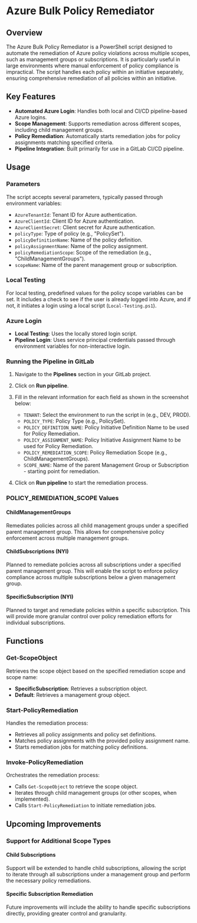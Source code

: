# Azure Bulk Policy Remediator

## Overview

The Azure Bulk Policy Remediator is a PowerShell script designed to automate the remediation of Azure policy violations across multiple scopes, such as management groups or subscriptions. It is particularly useful in large environments where manual enforcement of policy compliance is impractical. The script handles each policy within an initiative separately, ensuring comprehensive remediation of all policies within an initiative.

## Key Features

- **Automated Azure Login**: Handles both local and CI/CD pipeline-based Azure logins.
- **Scope Management**: Supports remediation across different scopes, including child management groups.
- **Policy Remediation**: Automatically starts remediation jobs for policy assignments matching specified criteria.
- **Pipeline Integration**: Built primarily for use in a GitLab CI/CD pipeline.

## Usage

### Parameters

The script accepts several parameters, typically passed through environment variables:

- `AzureTenantId`: Tenant ID for Azure authentication.
- `AzureClientId`: Client ID for Azure authentication.
- `AzureClientSecret`: Client secret for Azure authentication.
- `policyType`: Type of policy (e.g., "PolicySet").
- `policyDefinitionName`: Name of the policy definition.
- `policyAssignmentName`: Name of the policy assignment.
- `policyRemediationScope`: Scope of the remediation (e.g., "ChildManagementGroups").
- `scopeName`: Name of the parent management group or subscription.

### Local Testing

For local testing, predefined values for the policy scope variables can be set. It includes a check to see if the user is already logged into Azure, and if not, it initiates a login using a local script (`Local-Testing.ps1`).

### Azure Login

- **Local Testing**: Uses the locally stored login script.
- **Pipeline Login**: Uses service principal credentials passed through environment variables for non-interactive login.

### Running the Pipeline in GitLab

1. Navigate to the **Pipelines** section in your GitLab project.
2. Click on **Run pipeline**.
3. Fill in the relevant information for each field as shown in the screenshot below:

   - `TENANT`: Select the environment to run the script in (e.g., DEV, PROD).
   - `POLICY_TYPE`: Policy Type (e.g., PolicySet).
   - `POLICY_DEFINITION_NAME`: Policy Initiative Definition Name to be used for Policy Remediation.
   - `POLICY_ASSIGNMENT_NAME`: Policy Initiative Assignment Name to be used for Policy Remediation.
   - `POLICY_REMEDIATION_SCOPE`: Policy Remediation Scope (e.g., ChildManagementGroups).
   - `SCOPE_NAME`: Name of the parent Management Group or Subscription - starting point for remediation.

4. Click on **Run pipeline** to start the remediation process.

### POLICY_REMEDIATION_SCOPE Values

#### ChildManagementGroups

Remediates policies across all child management groups under a specified parent management group. This allows for comprehensive policy enforcement across multiple management groups.

#### ChildSubscriptions (NYI)

Planned to remediate policies across all subscriptions under a specified parent management group. This will enable the script to enforce policy compliance across multiple subscriptions below a given management group.

#### SpecificSubscription (NYI)

Planned to target and remediate policies within a specific subscription. This will provide more granular control over policy remediation efforts for individual subscriptions.

## Functions

### Get-ScopeObject

Retrieves the scope object based on the specified remediation scope and scope name:

- **SpecificSubscription**: Retrieves a subscription object.
- **Default**: Retrieves a management group object.

### Start-PolicyRemediation

Handles the remediation process:

- Retrieves all policy assignments and policy set definitions.
- Matches policy assignments with the provided policy assignment name.
- Starts remediation jobs for matching policy definitions.

### Invoke-PolicyRemediation

Orchestrates the remediation process:

- Calls `Get-ScopeObject` to retrieve the scope object.
- Iterates through child management groups (or other scopes, when implemented).
- Calls `Start-PolicyRemediation` to initiate remediation jobs.

## Upcoming Improvements

### Support for Additional Scope Types

#### Child Subscriptions

Support will be extended to handle child subscriptions, allowing the script to iterate through all subscriptions under a management group and perform the necessary policy remediations.

#### Specific Subscription Remediation

Future improvements will include the ability to handle specific subscriptions directly, providing greater control and granularity.
